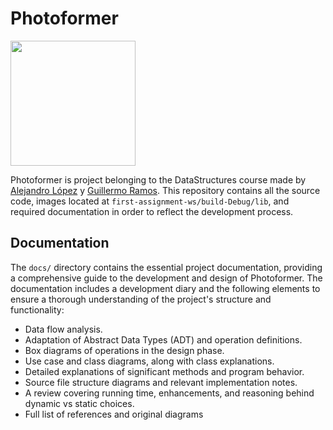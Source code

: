 
# Photoformer

<img src="https://github.com/DataStructuresAlcala/first-assignment-ds-2024-2025-cepepe/blob/main/docs/images/logo.png" width=200>

Photoformer is project belonging to the DataStructures course made by [Alejandro López](https://github.com/alejandrolm18) y [Guillermo Ramos](https://github.com/Promete04).  This repository contains all the source code, images located at `first-assignment-ws/build-Debug/lib`, and required documentation in order to reflect the development process.

## Documentation

The `docs/` directory contains the essential project documentation, providing a comprehensive guide to the development and design of Photoformer. The documentation includes a development diary and the following elements to ensure a thorough understanding of the project's structure and functionality:
* Data flow analysis.
* Adaptation of Abstract Data Types (ADT) and operation definitions.
* Box diagrams of operations in the design phase.
* Use case and class diagrams, along with class explanations.
* Detailed explanations of significant methods and program behavior.
* Source file structure diagrams and relevant implementation notes.
* A review covering running time, enhancements, and reasoning behind dynamic vs static choices.
* Full list of references and original diagrams
